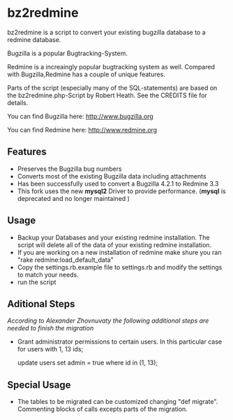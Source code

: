 bz2redmine
========================================================================

bz2redmine is a script to convert your existing bugzilla database to 
a redmine database. 

Bugzilla is a popular Bugtracking-System. 

Redmine is a increaingly popular bugtracking system as well. 
Compared with Bugzilla,Redmine has a couple of unique features.

Parts of the script (especially many of the SQL-statements) are based 
on the bz2redmine.php-Script by Robert Heath. See the CREDITS file for
details. 

You can find Bugzilla here: http://www.bugzilla.org

You can find Redmine here: http://www.redmine.org

Features
---------------------------------------------------------------------------

* Preserves the Bugzilla bug numbers
* Converts most of the existing Bugzilla data including attachments
* Has been successfully used to convert a Bugzilla 4.2.1 to Redmine 3.3
* This fork uses the new __mysql2__ Driver to provide performance. (__mysql__ is deprecated and no longer maintained )

Usage
---------------------------------------------------------------------------

* Backup your Databases and your existing redmine installation. 
  The script will delete all of the data of your existing redmine installation.
* If you are working on a new installation of redmine make shure you ran
  "rake redmine:load_default_data"
* Copy the settings.rb.example file to settings.rb and modify the settings
  to match your needs.
* run the script


Aditional Steps
---------------------------------------------------------------------------

_According to Alexander Zhovnuvaty the following additional steps are
needed to finish the migration_

* Grant administrator permissions to certain users. In this particular case for users with 1, 13 ids;

    update users set admin = true where id in (1, 13);
 
 
 Special Usage
 ---------------------------------------------------------------------------
 
 * The tables to be migrated can be customized changing "def migrate". Commenting 
   blocks of calls excepts parts of the migration.
   
   
   


